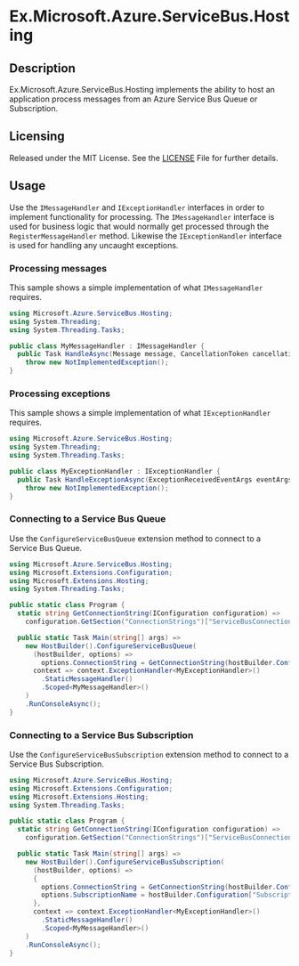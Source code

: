 # Ex.Microsoft.Azure.ServiceBus.Hosting

## Description
Ex.Microsoft.Azure.ServiceBus.Hosting implements the ability to host an application process messages from an Azure Service Bus Queue or Subscription.

## Licensing
Released under the MIT License. See the [LICENSE][] File for further details.

[license]: LICENSE.md

## Usage
Use the `IMessageHandler` and `IExceptionHandler` interfaces in order to implement functionality for processing. The `IMessageHandler` interface is used for business logic that would normally get processed through the `RegisterMessageHandler` method. Likewise the `IExceptionHandler` interface is used for handling any uncaught exceptions.

### Processing messages
This sample shows a simple implementation of what `IMessageHandler` requires.

```csharp
using Microsoft.Azure.ServiceBus.Hosting;
using System.Threading;
using System.Threading.Tasks;

public class MyMessageHandler : IMessageHandler {
  public Task HandleAsync(Message message, CancellationToken cancellationToken) =>
    throw new NotImplementedException();
}
```

### Processing exceptions
This sample shows a simple implementation of what `IExceptionHandler` requires.

```csharp
using Microsoft.Azure.ServiceBus.Hosting;
using System.Threading;
using System.Threading.Tasks;

public class MyExceptionHandler : IExceptionHandler {
  public Task HandleExceptionAsync(ExceptionReceivedEventArgs eventArgs) =>
    throw new NotImplementedException();
}
```

### Connecting to a Service Bus Queue
Use the `ConfigureServiceBusQueue` extension method to connect to a Service Bus Queue.

```csharp
using Microsoft.Azure.ServiceBus.Hosting;
using Microsoft.Extensions.Configuration;
using Microsoft.Extensions.Hosting;
using System.Threading.Tasks;

public static class Program {
  static string GetConnectionString(IConfiguration configuration) =>
    configuration.GetSection("ConnectionStrings")["ServiceBusConnection"];

  public static Task Main(string[] args) =>
    new HostBuilder().ConfigureServiceBusQueue(
      (hostBuilder, options) => 
        options.ConnectionString = GetConnectionString(hostBuilder.Configuration),
      context => context.ExceptionHandler<MyExceptionHandler>()
        .StaticMessageHandler()
        .Scoped<MyMessageHandler>()
    )
    .RunConsoleAsync();
}
```

### Connecting to a Service Bus Subscription
Use the `ConfigureServiceBusSubscription` extension method to connect to a Service Bus Subscription.

```csharp
using Microsoft.Azure.ServiceBus.Hosting;
using Microsoft.Extensions.Configuration;
using Microsoft.Extensions.Hosting;
using System.Threading.Tasks;

public static class Program {
  static string GetConnectionString(IConfiguration configuration) =>
    configuration.GetSection("ConnectionStrings")["ServiceBusConnection"];

  public static Task Main(string[] args) =>
    new HostBuilder().ConfigureServiceBusSubscription(
      (hostBuilder, options) =>
      {
        options.ConnectionString = GetConnectionString(hostBuilder.Configuration);
        options.SubscriptionName = hostBuilder.Configuration["SubscriptionName"];
      },
      context => context.ExceptionHandler<MyExceptionHandler>()
        .StaticMessageHandler()
        .Scoped<MyMessageHandler>()
    )
    .RunConsoleAsync();
}
```
